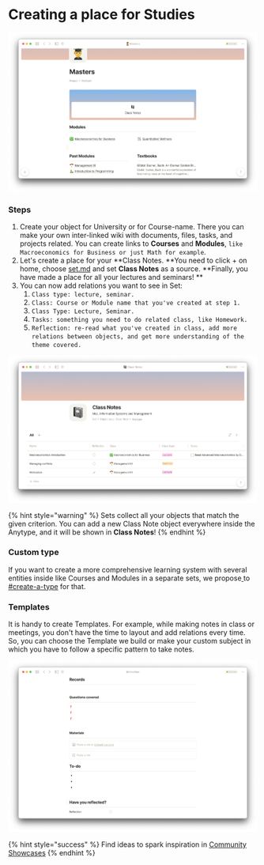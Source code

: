 # Creating a place for Studies

![](<../.gitbook/assets/Screenshot 2021-11-11 at 11.48.07.png>)

### Steps

1. Create your object for University or for Course-name. There you can make your own inter-linked wiki with documents, files, tasks, and projects related. You can create links to **Courses** and **Modules**, `like Macroeconomics for Business or just Math for example`.
2. Let's create a place for your \*\*Class Notes. \*\*You need to click + on home, choose [set.md](../fundamentals/set.md "mention") and set **Class Notes** as a source. \*\*Finally, you have made a place for all your lectures and seminars! \*\*
3. You can now add relations you want to see in Set:
   1. `Class type: lecture, seminar.`
   2. `Сlass: Course or Module name that you've created at step 1.`
   3. `Class Type: Lecture, Seminar.`
   4. `Tasks: something you need to do related class, like Homework.`
   5. `Reflection: re-read what you've created in class, add more relations between objects, and get more understanding of the theme covered.`

![All Class Notes at the same place](<../.gitbook/assets/Screenshot 2021-11-11 at 11.34.42.png>)

{% hint style="warning" %}
Sets collect all your objects that match the given criterion. You can add a new Class Note object everywhere inside the Anytype, and it will be shown in **Class Notes**!
{% endhint %}

### Custom type

If you want to create a more comprehensive learning system with several entities inside like Courses and Modules in a separate sets, we propose[ ](https://doc.anytype.io/intro/fundamentals/type#creating-types)to [#create-a-type](../fundamentals/type/#create-a-type "mention") for that.

### Templates

It is handy to create Templates. For example, while making notes in class or meetings, you don't have the time to layout and add relations every time. So, you can choose the Template we build or make your custom subject in which you have to follow a specific pattern to take notes.

![Class Note template](<../.gitbook/assets/Screenshot 2021-11-11 at 11.52.51.png>)

{% hint style="success" %}
​Find ideas to spark inspiration in [Community Showcases](https://community.anytype.io/c/general-discussion/showcase/13)
{% endhint %}
